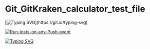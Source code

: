 # Git_GitKraken_calculator_test_file

[![Typing SVG](https://readme-typing-svg.herokuapp.com?color=%2336BCF7&lines=Status+of+Last+Deployment:)](https://git.io/typing-svg)


[![Run-tests-on-any-Push-event](https://github.com/21092004Goda/Git_GitKraken_calculator_test_file/actions/workflows/tree.yml/badge.svg)](https://github.com/21092004Goda/Git_GitKraken_calculator_test_file/actions/workflows/tree.yml)

[![Typing SVG](https://readme-typing-svg.herokuapp.com?color=%2332BCF7&lines=001010010100011101110010001000110001000010000101101101101010111001010101100110101010101001011010110101000011101101111110001000010000010111010100)](https://git.io/typing-svg)
